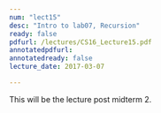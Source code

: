 ```yaml
---
num: "lect15"
desc: "Intro to lab07, Recursion"
ready: false
pdfurl: /lectures/CS16_Lecture15.pdf
annotatedpdfurl: 
annotatedready: false
lecture_date: 2017-03-07 

---
```


This will be the lecture post midterm 2.